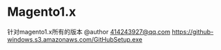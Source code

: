 # Magento1.x
针对magento1.x所有的版本
@author 414243927@qq.com
https://github-windows.s3.amazonaws.com/GitHubSetup.exe
